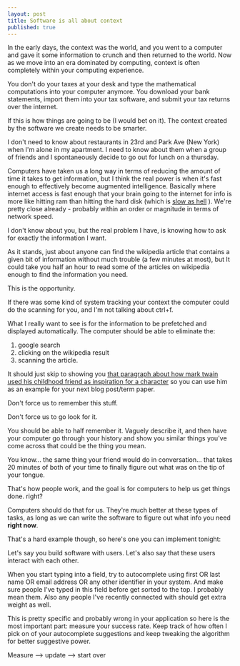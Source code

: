 ```yaml
--- 
layout: post
title: Software is all about context
published: true
---
```


In the early days, the context was the world, and you went to a computer and gave it some 
information to crunch and then returned to the world. Now as we move into an era dominated 
by computing, context is often completely within your computing experience.

You don&#39;t do your taxes at your desk and type the mathematical computations into your 
computer anymore. You download your bank statements, import them into your tax software, 
and submit your tax returns over the internet.

If this is how things are going to be (I would bet on it). The context created by the 
 software we create needs to be smarter.

I don&#39;t need to know about restaurants in 23rd and Park Ave (New York) when I&#39;m alone 
in my apartment. I need to know about them when a group of friends and I spontaneously decide 
to go out for lunch on a thursday.

Computers have taken us a long way in 
terms of reducing the amount of time it takes to get information, but I think the real 
power is when it&#39;s fast enough to effectively become augmented intelligence. 
Basically where internet access is fast enough that your brain going to the internet for info 
is more like hitting ram than hitting the hard disk (which is 
<a href="http://i.imgur.com/X1Hi1.gif" target="_blank">slow as hell</a>
). We&#39;re pretty close already - probably within an order or magnitude in terms of network 
speed.

I don&#39;t know about you, but the real problem I have, is knowing how to ask for exactly the 
information I want.

As it stands, just about anyone can find the wikipedia article that 
contains a given bit of information without much trouble (a few minutes at most), but It could
take you half an hour to read some of the articles on wikipedia enough to find the information 
you need.

This is the opportunity.

If there was some kind of system tracking your context the computer could do the scanning for 
you, and I&#39;m not talking about ctrl+f.

What I really want to see is for the information to be prefetched and displayed automatically. 
The computer should be able to eliminate the: 
  
 1. google search
 2. clicking on the wikipedia result
 3. scanning the article.
  
It should just skip to showing you
<a href="http://en.wikipedia.org/wiki/Mark_Twain#Legacy" target="_blank">that paragraph about 
how mark twain used his childhood friend as inspiration for a character</a> so you can use him 
as an example for your next blog post/term paper.

Don&#39;t force us to remember this stuff.

Don&#39;t force us to go look for it.

You should be able to half remember it. Vaguely describe it, and then have your computer go
through your history and show you similar things you&#39;ve come across that could be the 
thing you mean.

You know... the same thing your friend would do in conversation... that takes 20 minutes 
of both of your time to finally figure out what was on the tip of your tongue.

That&#39;s how people work, and the goal is for computers to help us get things done. right?

Computers should do that for us. They&#39;re much better at these types of tasks, as long as 
we can write the software to figure out what info you need <b>right now</b>.

That&#39;s a hard example though, so here&#39;s one you can implement tonight:

Let&#39;s say you build software with users. Let&#39;s also say that these users interact 
with each other.

When you start typing into a field, try to autocomplete using first OR last name OR email 
address OR any other identifier in your system. And make sure people I&#39;ve typed in this 
field before get sorted to the top. I probably mean them. Also any people I&#39;ve recently 
connected with should get extra weight as well.

This is pretty specific and probably wrong in your application so here is the most important 
part: measure your success rate. Keep track of how often I pick on of your autocomplete 
suggestions and keep tweaking the algorithm for better suggestive power.

Measure --&gt; update --&gt; start over


  
  
